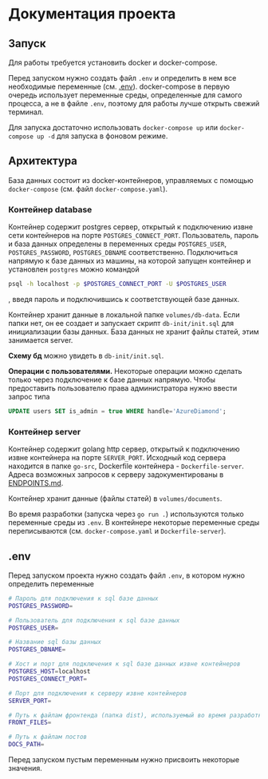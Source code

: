 # Документация проекта

## Запуск

Для работы требуется установить docker и docker-compose.

Перед запуском нужно создать файл `.env` и определить в нем все необходимые
переменные (см. [.env](#env)). docker-compose в первую очередь использует
переменные среды, определенные для самого процесса, а не в файле `.env`,
поэтому для работы лучше открыть свежий терминал.

Для запуска достаточно использовать `docker-compose up` или
`docker-compose up -d` для запуска в фоновом режиме.

## Архитектура

База данных состоит из docker-контейнеров, управляемых с помощью
`docker-compose` (см. файл `docker-compose.yaml`).

### Контейнер database

Контейнер содержит postgres сервер, открытый к подключению извне сети
контейнеров на порте `POSTGRES_CONNECT_PORT`. Пользователь, пароль и база
данных определены в переменных среды `POSTGRES_USER`, `POSTGRES_PASSWORD`,
`POSTGRES_DBNAME` соответственно. Подключиться напрямую к базе данных из
машины, на которой запущен контейнер и установлен `postgres` можно командой
```sh
psql -h localhost -p $POSTGRES_CONNECT_PORT -U $POSTGRES_USER
```
, введя пароль и подключившись к соответствующей базе данных.

Контейнер хранит данные в локальной папке `volumes/db-data`. Если папки нет,
он ее создает и запускает скрипт `db-init/init.sql` для инициализации базы
данных. База данных не хранит файлы статей, этим занимается server.

**Схему бд** можно увидеть в `db-init/init.sql`.

**Операции с пользователями.** Некоторые операции можно сделать только через
подключение к базе данных напрямую. Чтобы предоставить пользователю права
администратора нужно ввести запрос типа
```sql
UPDATE users SET is_admin = true WHERE handle='AzureDiamond';
```

### Контейнер server

Контейнер содержит golang http сервер, открытый к подключению извне контейнера
на порте `SERVER_PORT`. Исходный код сервера находится в папке `go-src`,
Dockerfile контейнера - `Dockerfile-server`. Адреса возможных запросов к
серверу задокументированы в [ENDPOINTS.md](./ENDPOINTS.md).

Контейнер хранит данные (файлы статей) в `volumes/documents`.

Во время разработки (запуска через `go run .`) используются только переменные
среды из `.env`. В контейнере некоторые переменные среды переписываются (см.
`docker-compose.yaml` и `Dockerfile-server`).

## .env

Перед запуском проекта нужно создать файл `.env`, в котором нужно определить
переменные
```bash
# Пароль для подключения к sql базе данных
POSTGRES_PASSWORD=

# Пользователь для подключения к sql базе данных
POSTGRES_USER=

# Название sql базы данных
POSTGRES_DBNAME=

# Хост и порт для подключения к sql базе данных извне контейнеров
POSTGRES_HOST=localhost
POSTGRES_CONNECT_PORT=

# Порт для подключения к серверу извне контейнеров
SERVER_PORT=

# Путь к файлам фронтенда (папка dist), используемый во время разработки
FRONT_FILES=

# Путь к файлам постов
DOCS_PATH=
```
Перед запуском пустым переменным нужно присвоить некоторые значения.

